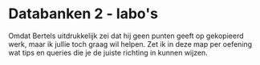 # Databanken 2 - labo's

Omdat Bertels uitdrukkelijk zei dat hij geen punten geeft op gekopieerd werk, maar ik jullie toch graag wil helpen. Zet ik in deze map per oefening wat tips en queries die je de juiste richting in kunnen wijzen. 

